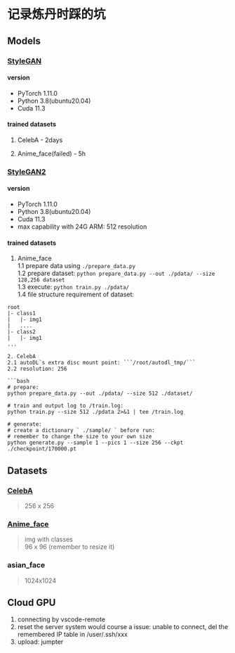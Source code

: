 # 记录炼丹时踩的坑

## Models

### [StyleGAN](https://github.com/pphui8/StyleGAN.pytorch)
 #### version
 - PyTorch  1.11.0
 - Python  3.8(ubuntu20.04)
 - Cuda  11.3
#### trained datasets
1. CelebA - 2days  

2. Anime_face(failed) - 5h  

### [StyleGAN2](https://github.com/pphui8/stylegan2-pytorch)
 #### version
 - PyTorch  1.11.0
 - Python  3.8(ubuntu20.04)
 - Cuda  11.3
 - max capability with 24G ARM: 512 resolution
#### trained datasets
1. Anime_face  
1.1 prepare data using ```./prepare_data.py```  
1.2 prepare dataset: ```python prepare_data.py --out ./pdata/ --size 128,256 dataset```  
1.3 execute: ```python train.py ./pdata/```  
1.4 file structure requirement of dataset:
```
root
|- class1
|   |- img1
|   ....
|- class2
|   |- img1
...

2. CelebA
2.1 autoDL`s extra disc mount point: ```/root/autodl_tmp/```
2.2 resolution: 256

```bash
# prepare:
python prepare_data.py --out ./pdata/ --size 512 ./dataset/

# train and output log to /train.log:
python train.py --size 512 ./pdata 2>&1 | tee /train.log

# generate:
# create a dictionary ` ./sample/ ` before run:
# remember to change the size to your own size
python generate.py --sample 1 --pics 1 --size 256 --ckpt ./checkpoint/170000.pt
```


## Datasets

### [CelebA](http://mmlab.ie.cuhk.edu.hk/projects/CelebA.html)
> 256 x 256

### [Anime_face](https://paperswithcode.com/dataset/anime-face-dataset-by-character-name)
> img with classes  
> 96 x 96 (remember to resize it)

### asian_face
> 1024x1024

## Cloud GPU
1. connecting by vscode-remote
2. reset the server system would course a issue: unable to connect, del the remembered IP table in /user/.ssh/xxx
3. upload: jumpter
